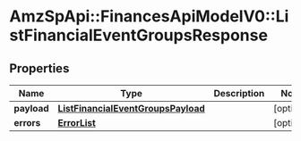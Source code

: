 # AmzSpApi::FinancesApiModelV0::ListFinancialEventGroupsResponse

## Properties
Name | Type | Description | Notes
------------ | ------------- | ------------- | -------------
**payload** | [**ListFinancialEventGroupsPayload**](ListFinancialEventGroupsPayload.md) |  | [optional] 
**errors** | [**ErrorList**](ErrorList.md) |  | [optional] 

